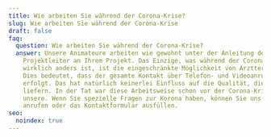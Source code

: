 ```yaml
---
title: Wie arbeiten Sie während der Corona-Krise?
slug: Wie arbeiten Sie während der Corona-Krise
draft: false
faq:
  question: Wie arbeiten Sie während der Corona-Krise?
  answer: Unsere Animateure arbeiten wie gewohnt unter der Anleitung der
    Projektleiter an Ihrem Projekt. Das Einzige, was während der Corona-Krise
    wirklich anders ist, ist die eingeschränkte Möglichkeit von Arztterminen.
    Dies bedeutet, dass der gesamte Kontakt über Telefon- und Videoanrufe
    erfolgt. Das hat natürlich keinerlei Einfluss auf die Qualität, die wir
    liefern. In der Tat war diese Arbeitsweise schon vor der Corona-Krise
    unsere. Wenn Sie spezielle Fragen zur Korona haben, können Sie uns jederzeit
    anrufen oder das Kontaktformular ausfüllen.
seo:
  noindex: true
---
```

